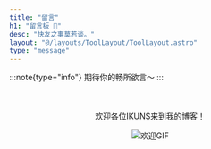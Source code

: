 ```yaml
---
title: "留言"
h1: "留言板 🌸"
desc: "快友之事莫若谈。"
layout: "@/layouts/ToolLayout/ToolLayout.astro"
type: "message"
---
```


:::note{type="info"}
期待你的畅所欲言～
:::







<div style="text-align: center; margin-top: 50px;">

  <div class="welcome-text">欢迎各位IKUNS来到我的博客！</div>
  
  <img src="https://img.8888.vvvv.ee/file/图片/1750064706928.gif" alt="欢迎GIF" class="welcome-gif" style="margin-top: 15px; margin-bottom: 25px;" />

  <div class="social-icons">
    <a href="https://twitter.com/ikun202491" class="twitter" target="_blank" title="Twitter" style="font-size: 1.8em; margin: 0 15px;">
      <i class="fab fa-twitter"></i>
    </a>
    <a href="https://facebook.com/profile.php?id=61552671213764" class="facebook" target="_blank" title="Facebook" style="font-size: 1.8em; margin: 0 15px;">
      <i class="fab fa-facebook"></i>
    </a>
    <a href="mailto:admin@ikun.x10.bz" class="email" title="发送邮件" style="font-size: 1.8em; margin: 0 15px;">
      <i class="fas fa-envelope"></i>
    </a>
  </div>

</div>

